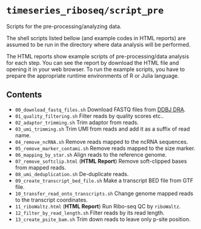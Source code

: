 # `timeseries_riboseq/script_pre`

Scripts for the pre-processing/analyzing data.

The shell scripts listed bellow (and example codes in HTML reports) are assumed to be run in the directory where data analysis will be performed.

The HTML reports show example scripts of pre-processing/data analysis for each step.
You can see the report by download the HTML file and opening it in your web browser.
To run the example scripts, you have to prepare the appropriate runtime environments of R or Julia language.

## Contents

- `00_download_fastq_files.sh` Download FASTQ files from [DDBJ DRA](https://ddbj.nig.ac.jp/resource/sra-submission/DRA016840).
- `01_quality_filtering.sh` Filter reads by quality scores etc..
- `02_adaptor_trimming.sh` Trim adaptor from reads.
- `03_umi_trimming.sh` Trim UMI from reads and add it as a suffix of read name.
- `04_remove_ncRNA.sh` Remove reads mapped to the ncRNA sequences.
- `05_remove_marker_contami.sh` Remove reads mapped to the size marker.
- `06_mapping_by_star.sh` Align reads to the reference genome.
- `07_remove_softclip.html` (**HTML Report**) Remove soft-clipped bases from mapped reads.
- `08_umi_deduplication.sh` De-duplicate reads.
- `09_create_transcript_bed_file.sh` Make a transcript BED file from GTF file.
- `10_transfer_read_onto_transcripts.sh` Change genome mapped reads to the transcript coordinates.
- `11_riboWaltz.html` (**HTML Report**) Run Ribo-seq QC by `riboWaltz`.
- `12_filter_by_read_length.sh` Filter reads by its read length.
- `13_create_psite_bam.sh` Trim down reads to leave only p-site position.
